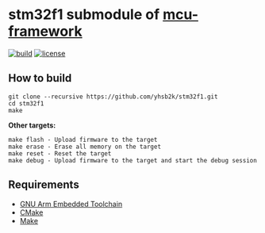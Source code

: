 # stm32f1 submodule of [mcu-framework](https://github.com/yhsb2k/mcu-framework)

[![build](https://github.com/yhsb2k/stm32f1/workflows/build/badge.svg)](https://github.com/yhsb2k/stm32f1/actions?workflow=build)
[![license](https://img.shields.io/github/license/yhsb2k/stm32f1?color=blue)](https://github.com/yhsb2k/stm32f1/blob/master/LICENSE)

## How to build
```
git clone --recursive https://github.com/yhsb2k/stm32f1.git
cd stm32f1
make
```
**Other targets:**
```
make flash - Upload firmware to the target
make erase - Erase all memory on the target
make reset - Reset the target
make debug - Upload firmware to the target and start the debug session
```

## Requirements
* [GNU Arm Embedded Toolchain](https://developer.arm.com/tools-and-software/open-source-software/developer-tools/gnu-toolchain/gnu-rm/downloads)
* [CMake](https://cmake.org/download)
* [Make](http://gnuwin32.sourceforge.net/packages/make.htm)
